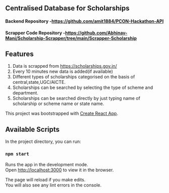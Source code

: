## Centralised Database for Scholarships

#### Backend Repository -https://github.com/amit1884/PCON-Hackathon-API
#### Scrapper Code Repository -https://github.com/Abhinav-Mani/Scholarship-Scrapper/tree/main/Scrapper-Scholarship

## Features
1. Data is scrapped from https://scholarships.gov.in/
2. Every 10 minutes new data is added(if available)
3. Different types of scholarships categorised on the basis of central,state,UGC/AICTE.
4. Scholarships can be searched by selecting the type of scheme and department.
5. Scholarships can be searched directly by just typing name of scholarship or scheme name or state name.

This project was bootstrapped with [Create React App](https://github.com/facebook/create-react-app).

## Available Scripts

In the project directory, you can run:

### `npm start`

Runs the app in the development mode.<br />
Open [http://localhost:3000](http://localhost:3000) to view it in the browser.

The page will reload if you make edits.<br />
You will also see any lint errors in the console.

